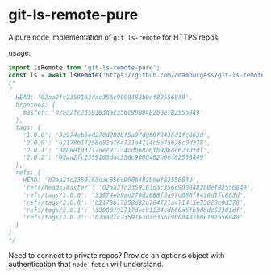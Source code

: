 # git-ls-remote-pure

A pure node implementation of `git ls-remote` for HTTPS repos.

usage:

```js
import lsRemote from 'git-ls-remote-pure';
const ls = await lsRemote('https://github.com/adamburgess/git-ls-remote-pure.git');
/*
{
  HEAD: '02aa2fc2359163dac356c9008482b0ef82556849',
  branches: {
    master: '02aa2fc2359163dac356c9008482b0ef82556849'
  },
  tags: {
    '1.0.0': '33974eb9ed270d2888f5a97d068f9436d1fc863d',
    '2.0.0': '62178b17258d82a764721a4714c5e75628c0d378',
    '2.0.1': '38080f93717dec91134cdb60a6fb9d6dc62301df',
    '2.0.2': '02aa2fc2359163dac356c9008482b0ef82556849'
  },
  refs: {
    HEAD: '02aa2fc2359163dac356c9008482b0ef82556849',
    'refs/heads/master': '02aa2fc2359163dac356c9008482b0ef82556849',
    'refs/tags/1.0.0': '33974eb9ed270d2888f5a97d068f9436d1fc863d',
    'refs/tags/2.0.0': '62178b17258d82a764721a4714c5e75628c0d378',
    'refs/tags/2.0.1': '38080f93717dec91134cdb60a6fb9d6dc62301df',
    'refs/tags/2.0.2': '02aa2fc2359163dac356c9008482b0ef82556849'
  }
}
*/
```

Need to connect to private repos? Provide an options object with authentication that `node-fetch` will understand.
